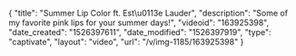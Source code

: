 {
    "title": "Summer Lip Color ft. Est\u0113e Lauder",
    "description": "Some of my favorite pink lips for your summer days!",
    "videoid": "163925398",
    "date_created": "1526397611",
    "date_modified": "1526397919",
    "type": "captivate",
    "layout": "video",
    "url": "\/v\/img-1185\/163925398"
}